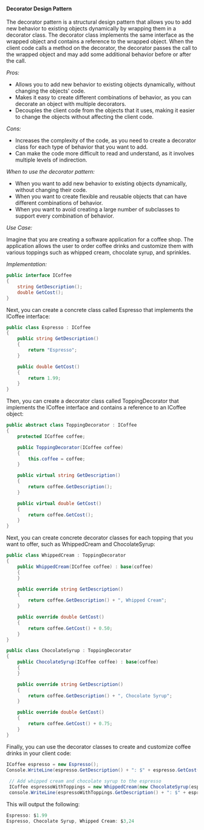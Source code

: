 #### Decorator Design Pattern

The decorator pattern is a structural design pattern that allows you to add new behavior to existing objects dynamically by wrapping them in a decorator class. The decorator class implements the same interface as the wrapped object and contains a reference to the wrapped object. When the client code calls a method on the decorator, the decorator passes the call to the wrapped object and may add some additional behavior before or after the call.

*Pros:*

- Allows you to add new behavior to existing objects dynamically, without changing the objects' code.
- Makes it easy to create different combinations of behavior, as you can decorate an object with multiple decorators.
- Decouples the client code from the objects that it uses, making it easier to change the objects without affecting the client code.

*Cons:*

- Increases the complexity of the code, as you need to create a decorator class for each type of behavior that you want to add.
- Can make the code more difficult to read and understand, as it involves multiple levels of indirection.

*When to use the decorator pattern:*

- When you want to add new behavior to existing objects dynamically, without changing their code.
- When you want to create flexible and reusable objects that can have different combinations of behavior.
- When you want to avoid creating a large number of subclasses to support every combination of behavior.

*Use Case:* 

Imagine that you are creating a software application for a coffee shop. The application allows the user to order coffee drinks and customize them with various toppings such as whipped cream, chocolate syrup, and sprinkles.

*Implementation:*

```csharp
public interface ICoffee
{
    string GetDescription();
    double GetCost();
}
```

Next, you can create a concrete class called Espresso that implements the ICoffee interface:

```csharp
public class Espresso : ICoffee
{
    public string GetDescription()
    {
        return "Espresso";
    }

    public double GetCost()
    {
        return 1.99;
    }
}
```

Then, you can create a decorator class called ToppingDecorator that implements the ICoffee interface and contains a reference to an ICoffee object:

```csharp
public abstract class ToppingDecorator : ICoffee
{
    protected ICoffee coffee;

    public ToppingDecorator(ICoffee coffee)
    {
        this.coffee = coffee;
    }

    public virtual string GetDescription()
    {
        return coffee.GetDescription();
    }

    public virtual double GetCost()
    {
        return coffee.GetCost();
    }
}
```

Next, you can create concrete decorator classes for each topping that you want to offer, such as WhippedCream and ChocolateSyrup:

```csharp
public class WhippedCream : ToppingDecorator
{
    public WhippedCream(ICoffee coffee) : base(coffee)
    {
    }

    public override string GetDescription()
    {
        return coffee.GetDescription() + ", Whipped Cream";
    }

    public override double GetCost()
    {
        return coffee.GetCost() + 0.50;
    }
}

public class ChocolateSyrup : ToppingDecorator
{
    public ChocolateSyrup(ICoffee coffee) : base(coffee)
    {
    }

    public override string GetDescription()
    {
        return coffee.GetDescription() + ", Chocolate Syrup";
    }

    public override double GetCost()
    {
        return coffee.GetCost() + 0.75;
    }
}
```

Finally, you can use the decorator classes to create and customize coffee drinks in your client code:

```csharp
ICoffee espresso = new Espresso();
Console.WriteLine(espresso.GetDescription() + ": $" + espresso.GetCost());
 
 // Add whipped cream and chocolate syrup to the espresso
 ICoffee espressoWithToppings = new WhippedCream(new ChocolateSyrup(espresso));
 console.WriteLine(espressoWithToppings.GetDescription() + ": $" + espressoWithToppings.GetCost());
```

This will output the following:

```csharp
Espresso: $1.99
Espresso, Chocolate Syrup, Whipped Cream: $3,24
```
